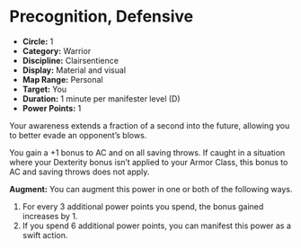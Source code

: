 # Precognition, Defensive

- **Circle:** 1
- **Category:** Warrior
- **Discipline:** Clairsentience
- **Display:** Material and visual
- **Map Range:** Personal
- **Target:** You
- **Duration:** 1 minute per manifester level (D)
- **Power Points:** 1

Your awareness extends a fraction of a second into the future, allowing you to better evade an opponent’s blows.

You gain a +1 bonus to AC and on all saving throws. If caught in a situation where your Dexterity bonus isn’t applied to your Armor Class, this bonus to AC and saving throws does not apply.

**Augment:** You can augment this power in one or both of the following ways.

1. For every 3 additional power points you spend, the bonus gained increases by 1.
2. If you spend 6 additional power points, you can manifest this power as a swift action.
